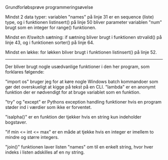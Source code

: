 Grundforløbsprøve programmeringsøvelse

Mindst 2 data typer: variablen "names" på linje 31 er en sequence (liste) type,
og i funktionen listinsert() på linje 50 bliver parameter variablen "num" brugt som en integer for range() funktionen.

Mindst en if/switch sætning: if sætning bliver brugt i funktionen strvalid() på linje 43, og i funktionen sorter()
på linje 64.

Mindst en løkke: for løkken bliver brugt i funktionen listinsert() på linje 52.

_________________________________________________________________________________________

Der bliver brugt nogle usædvanlige funktioner i den her program, som forklares følgende:

"import os" bruger jeg for at køre nogle Windows batch kommandoer som gør det overskueligt at kigge
på tekst på en CLI. "lambda" er en anonymt funktion der er nødvendigt for at bruge variablet som en funktion.

"try" og "except" er Pythons exception handling funktioner hvis en program støder ind i værdier som ikke er forventet.

"isalpha()" er en funktion der tjekker hvis en string kun indeholder bogstaver.

"if min <= int <= max" er en måde at tjekke hvis en integer er imellem to mindre og større integers.

"join()" funktionen laver listen "names" om til en enkelt string, hvor hver indeks i listen adskilles af
en ny string.
